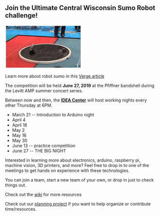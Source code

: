 ## Join the Ultimate Central Wisconsin Sumo Robot challenge!

<img width="50%" alt="Image of sumo bot ring" src="https://raw.githubusercontent.com/CenWIDev/sumobot-resources/master/img/verge_article.JPG">

Learn more about robot sumo in this [Verge article](https://www.theverge.com/tldr/2017/6/21/15845032/robot-sumo-wrestling-fast-furious)


The competition will be held **June 27, 2019** at the Pfiffner bandshell during the Levitt AMP summer concert series.

Between now and then, the **[IDEA Center](https://www.createportagecounty.org/ideacenter)** will host working nights every other Thursday at 6PM. 
* March 21 -- Introduction to Arduino night
* April 4
* April 18
* May 2
* May 16
* May 30
* June 13 -- practice competition
* June 27 -- THE BIG NIGHT

Interested in learning more about electronics, arduino, raspberry pi, machine vision, 3D printers, and more? Feel free to drop in to one of the meetings to get hands on experience with these technologies. 

You can join a team, start a new team of your own, or drop in just to check things out.

Check out the [wiki](https://github.com/CenWIDev/sumobot-resources/wiki) for more resources

Check out our [planning project](https://github.com/CenWIDev/sumobot-resources/projects/1) if you want to help organize or contribute time/resources.

